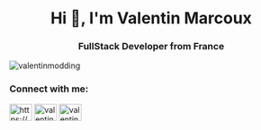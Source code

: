 <h1 align="center">Hi 👋, I'm Valentin Marcoux</h1>
<h3 align="center">FullStack Developer from France</h3>

<p align="left"> <img src="https://komarev.com/ghpvc/?username=valentinmodding&label=Profile%20views&color=0e75b6&style=flat" alt="valentinmodding" /> </p>

<h3 align="left">Connect with me:</h3>
<p align="left">
<a href="https://linkedin.com/in/https://www.linkedin.com/in/valentinmarcoux/" target="blank"><img align="center" src="https://raw.githubusercontent.com/rahuldkjain/github-profile-readme-generator/master/src/images/icons/Social/linked-in-alt.svg" alt="https://www.linkedin.com/in/valentinmarcoux/" height="30" width="40" /></a>
<a href="https://fb.com/valentin marcoux" target="blank"><img align="center" src="https://raw.githubusercontent.com/rahuldkjain/github-profile-readme-generator/master/src/images/icons/Social/facebook.svg" alt="valentin marcoux" height="30" width="40" /></a>
<a href="https://instagram.com/valentin_marcoux" target="blank"><img align="center" src="https://raw.githubusercontent.com/rahuldkjain/github-profile-readme-generator/master/src/images/icons/Social/instagram.svg" alt="valentin_marcoux" height="30" width="40" /></a>
</p>
